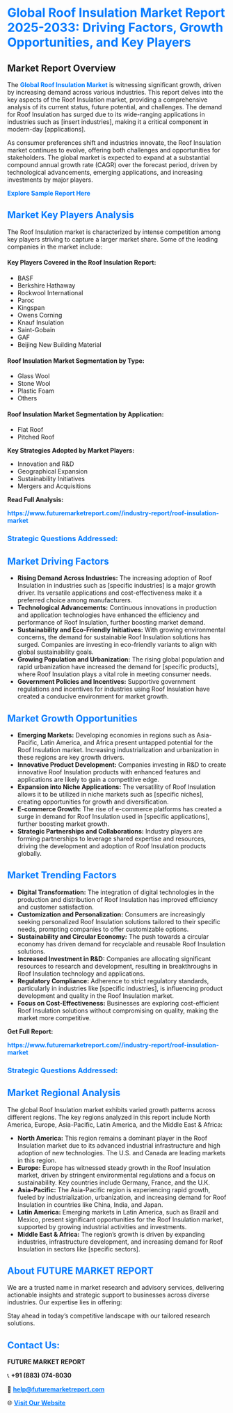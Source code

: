 <h1 style="color: #007BFF;">Global Roof Insulation Market Report 2025-2033: Driving Factors, Growth Opportunities, and Key Players</h1>

<section id="overview">
<h2>Market Report Overview</h2>
<p>The <a href="https://www.futuremarketreport.com//industry-report/roof-insulation-market" style="color: #007BFF; text-decoration: none;"><strong>Global Roof Insulation Market</strong></a> is witnessing significant growth, driven by increasing demand across various industries. This report delves into the key aspects of the Roof Insulation market, providing a comprehensive analysis of its current status, future potential, and challenges. The demand for Roof Insulation has surged due to its wide-ranging applications in industries such as [insert industries], making it a critical component in modern-day [applications].</p>
<p>As consumer preferences shift and industries innovate, the Roof Insulation market continues to evolve, offering both challenges and opportunities for stakeholders. The global market is expected to expand at a substantial compound annual growth rate (CAGR) over the forecast period, driven by technological advancements, emerging applications, and increasing investments by major players.</p>
</section>

<section id="overview">
<p><a href="https://www.futuremarketreport.com//request-sample/reportId=91256" style="color: #007BFF; text-decoration: none;"><strong>Explore Sample Report Here</strong></a></p>
</section>

<section id="key-players">
<h2 style="color: #007BFF;">Market Key Players Analysis</h2>
<p>The Roof Insulation market is characterized by intense competition among key players striving to capture a larger market share. Some of the leading companies in the market include:</p>
<h4>Key Players Covered in the Roof Insulation Report:</h4>
<ul><li>BASF</li><li>Berkshire Hathaway</li><li>Rockwool International</li><li>Paroc</li><li>Kingspan</li><li>Owens Corning</li><li>Knauf Insulation</li><li>Saint-Gobain</li><li>GAF</li><li>Beijing New Building Material</li></ul>
<h4>Roof Insulation Market Segmentation by Type:</h4>
<ul><li>Glass Wool</li><li>Stone Wool</li><li>Plastic Foam</li><li>Others</li></ul>

<h4>Roof Insulation Market Segmentation by Application:</h4>
<ul><li>Flat Roof</li><li>Pitched Roof</li></ul>
<p><strong>Key Strategies Adopted by Market Players:</strong></p>
<ul>
<li>Innovation and R&D</li>
<li>Geographical Expansion</li>
<li>Sustainability Initiatives</li>
<li>Mergers and Acquisitions</li>
</ul>
</section>

<section>
<p><strong>Read Full Analysis: </strong></p><a href="https://www.futuremarketreport.com//industry-report/roof-insulation-market" style="color: #007BFF; text-decoration: none;"><strong>https://www.futuremarketreport.com//industry-report/roof-insulation-market</strong></a>
<h3 style="color: #007BFF;">Strategic Questions Addressed:</h3>
</section>

<section id="driving-factors">
<h2 style="color: #007BFF;">Market Driving Factors</h2>
<ul>
<li><strong>Rising Demand Across Industries:</strong> The increasing adoption of Roof Insulation in industries such as [specific industries] is a major growth driver. Its versatile applications and cost-effectiveness make it a preferred choice among manufacturers.</li>
<li><strong>Technological Advancements:</strong> Continuous innovations in production and application technologies have enhanced the efficiency and performance of Roof Insulation, further boosting market demand.</li>
<li><strong>Sustainability and Eco-Friendly Initiatives:</strong> With growing environmental concerns, the demand for sustainable Roof Insulation solutions has surged. Companies are investing in eco-friendly variants to align with global sustainability goals.</li>
<li><strong>Growing Population and Urbanization:</strong> The rising global population and rapid urbanization have increased the demand for [specific products], where Roof Insulation plays a vital role in meeting consumer needs.</li>
<li><strong>Government Policies and Incentives:</strong> Supportive government regulations and incentives for industries using Roof Insulation have created a conducive environment for market growth.</li>
</ul>
</section>

<section id="growth-opportunities">
<h2 style="color: #007BFF;">Market Growth Opportunities</h2>
<ul>
<li><strong>Emerging Markets:</strong> Developing economies in regions such as Asia-Pacific, Latin America, and Africa present untapped potential for the Roof Insulation market. Increasing industrialization and urbanization in these regions are key growth drivers.</li>
<li><strong>Innovative Product Development:</strong> Companies investing in R&D to create innovative Roof Insulation products with enhanced features and applications are likely to gain a competitive edge.</li>
<li><strong>Expansion into Niche Applications:</strong> The versatility of Roof Insulation allows it to be utilized in niche markets such as [specific niches], creating opportunities for growth and diversification.</li>
<li><strong>E-commerce Growth:</strong> The rise of e-commerce platforms has created a surge in demand for Roof Insulation used in [specific applications], further boosting market growth.</li>
<li><strong>Strategic Partnerships and Collaborations:</strong> Industry players are forming partnerships to leverage shared expertise and resources, driving the development and adoption of Roof Insulation products globally.</li>
</ul>
</section>

<section id="trending-factors">
<h2 style="color: #007BFF;">Market Trending Factors</h2>
<ul>
<li><strong>Digital Transformation:</strong> The integration of digital technologies in the production and distribution of Roof Insulation has improved efficiency and customer satisfaction.</li>
<li><strong>Customization and Personalization:</strong> Consumers are increasingly seeking personalized Roof Insulation solutions tailored to their specific needs, prompting companies to offer customizable options.</li>
<li><strong>Sustainability and Circular Economy:</strong> The push towards a circular economy has driven demand for recyclable and reusable Roof Insulation solutions.</li>
<li><strong>Increased Investment in R&D:</strong> Companies are allocating significant resources to research and development, resulting in breakthroughs in Roof Insulation technology and applications.</li>
<li><strong>Regulatory Compliance:</strong> Adherence to strict regulatory standards, particularly in industries like [specific industries], is influencing product development and quality in the Roof Insulation market.</li>
<li><strong>Focus on Cost-Effectiveness:</strong> Businesses are exploring cost-efficient Roof Insulation solutions without compromising on quality, making the market more competitive.</li>
</ul>
</section>

<section>
<p><strong>Get Full Report: </strong></p><a href="https://www.futuremarketreport.com//industry-report/roof-insulation-market" style="color: #007BFF; text-decoration: none;"><strong>https://www.futuremarketreport.com//industry-report/roof-insulation-market</strong></a>
<h3 style="color: #007BFF;">Strategic Questions Addressed:</h3>
</section>


<section id="regional-analysis">
<h2 style="color: #007BFF;">Market Regional Analysis</h2>
<p>The global Roof Insulation market exhibits varied growth patterns across different regions. The key regions analyzed in this report include North America, Europe, Asia-Pacific, Latin America, and the Middle East & Africa:</p>
<ul>
<li><strong>North America:</strong> This region remains a dominant player in the Roof Insulation market due to its advanced industrial infrastructure and high adoption of new technologies. The U.S. and Canada are leading markets in this region.</li>
<li><strong>Europe:</strong> Europe has witnessed steady growth in the Roof Insulation market, driven by stringent environmental regulations and a focus on sustainability. Key countries include Germany, France, and the U.K.</li>
<li><strong>Asia-Pacific:</strong> The Asia-Pacific region is experiencing rapid growth, fueled by industrialization, urbanization, and increasing demand for Roof Insulation in countries like China, India, and Japan.</li>
<li><strong>Latin America:</strong> Emerging markets in Latin America, such as Brazil and Mexico, present significant opportunities for the Roof Insulation market, supported by growing industrial activities and investments.</li>
<li><strong>Middle East & Africa:</strong> The region’s growth is driven by expanding industries, infrastructure development, and increasing demand for Roof Insulation in sectors like [specific sectors].</li>
</ul>
</section>

<footer>
<h2 style="color: #007BFF;">About FUTURE MARKET REPORT</h2>
<p>We are a trusted name in market research and advisory services, delivering actionable insights and strategic support to businesses across diverse industries. Our expertise lies in offering:</p>

<p>Stay ahead in today’s competitive landscape with our tailored research solutions.</p>

<h2 style="color: #007BFF;">Contact Us:</h2>
<p><strong>FUTURE MARKET REPORT</strong></p>
<p>📞 <strong>+91 (883) 074-8030</strong></p>
<p>📧 <strong><a href="mailto:help@futuremarketreport.com" style="color: #007BFF;">help@futuremarketreport.com</a></strong></p>
<p>🌐 <strong><a href="https://www.futuremarketreport.com/" style="color: #007BFF;">Visit Our Website</a></strong></p>
</footer>